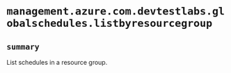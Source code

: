 # `management.azure.com.devtestlabs.globalschedules.listbyresourcegroup`

## `summary`
List schedules in a resource group.



